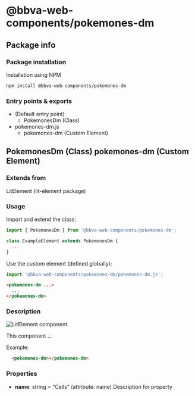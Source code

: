 # @bbva-web-components/pokemones-dm

## Package info

### Package installation

Installation using NPM

```bash
npm install @bbva-web-components/pokemones-dm
```

### Entry points & exports

- (Default entry point)
  - PokemonesDm (Class)
- pokemones-dm.js
  - pokemones-dm (Custom Element)


## PokemonesDm (Class) pokemones-dm (Custom Element) 

### Extends from

LitElement (lit-element package)

### Usage

Import and extend the class:

```js
import { PokemonesDm } from '@bbva-web-components/pokemones-dm';

class ExampleElement extends PokemonesDm {
  ...
}
```

Use the custom element (defined globally):

```js
import '@bbva-web-components/pokemones-dm/pokemones-dm.js';
```

```html
<pokemones-dm ...>
  ...
</pokemones-dm>
```

### Description

![LitElement component](https://img.shields.io/badge/litElement-component-blue.svg)

This component ...

Example:

```html
  <pokemones-dm></pokemones-dm>
```

### Properties

- **name**: string = "Cells" (attribute: name)
    Description for property
